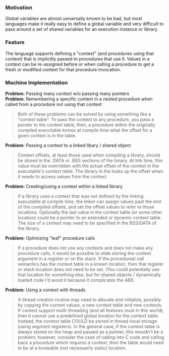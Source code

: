 ### Motivation
Global variables are almost universally known to be bad, but most languages
make it really easy to define a global variable and very difficult to pass
around a set of shared variables for an execution instance or library

### Feature
The language supports defining a "context" (and procedures using that context)
that is implicitly passed to procedures that use it.
Values in a context can be re-assigned before or when calling a procedure to get
a fresh or modified context for that procedure invocation.

### Machine Implementation
**Problem:** Passing many context w/o passing many pointers  
**Problem:** Remembering a specific context in a nested procedure when called
from a procedure not using that context  

> Both of these problems can be solved by using something like a
"context table".  To pass the context to any procedure, you pass a pointer
to the context table; then, a procedure within the originally compiled executable
knows at compile time what the offset for a given context is in the table.

**Problem:** Passing a context to a linked libary / shared object

> Context offsets, at least those used when compiling a library, should be
stored in the .DATA or .BSS sections of the binary.  At link time, this value
must be overridden with the actual offset of the context in the executable's
context table.  The library in the looks up the offset when it needs to access
values from the context.

**Problem:** Creating/using a context within a linked library

> If a library uses a context that was not defined by the linking executable at
compile time, the linker can assign values past the end of the compiled offsets,
and set the offset values to refer to those locations.  Optionally the last
value in the context table (or some other location) could be a pointer to an
extended or dynamic context table. The size of a context may need to be
specified in the BSS/DATA of the library.

**Problem:** Optimizing "leaf" procedure calls

> If a procedure does not use any contexts and does not make any procedure calls,
it would be possible to elide storing the context argument in a register or on
the stack.  If the procedureal call semantics has the context table in a known
location, then that register or stack location does not need to be set.
(You could potentially use that location for something else, but for shared
objects / dynamically loaded code I'd avoid it because it complicates the ABI).

**Problem:** Using a context with threads
> A thread creation routine may need to allocate and initialize, possibly by
copying the current values, a new context table and new contexts.
> If context support multi-threading (and all features must in this world), then
it cannot use a predefined global location for the context table.  Instead, the
context table COULD be stored in thread-local storage (using segment registers).
In the general case, if the context table is always stored on the heap and
passed as a pointer, this wouldn't be a problem; however, consider the case
of calling into C code and calling back a procedure which requires a context,
then the table would need to be at a knowable (not necessarily static) location.
